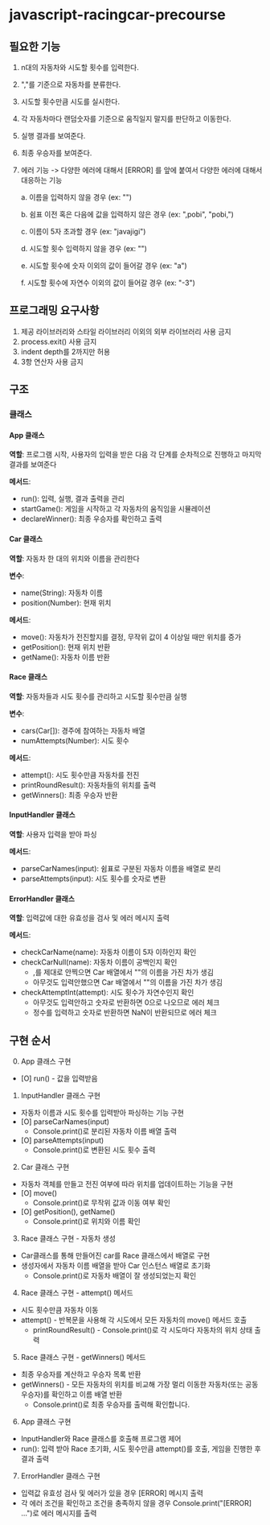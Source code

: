 # javascript-racingcar-precourse

## 필요한 기능

1. n대의 자동차와 시도할 횟수를 입력한다.
2. ","를 기준으로 자동차를 분류한다.
3. 시도할 횟수만큼 시도를 실시한다.
4. 각 자동차마다 랜덤숫자를 기준으로 움직일지 말지를 판단하고 이동한다.
5. 실행 결과를 보여준다.
6. 최종 우승자를 보여준다.
7. 에러 기능 -> 다양한 에러에 대해서 [ERROR] 를 앞에 붙여서 다양한 에러에 대해서 대응하는 기능

   a. 이름을 입력하지 않을 경우 (ex: "")

   b. 쉼표 이전 혹은 다음에 값을 입력하지 않은 경우 (ex: ",pobi", "pobi,")

   c. 이름이 5자 초과할 경우 (ex: "javajigi")

   d. 시도할 횟수 입력하지 않을 경우 (ex: "")

   e. 시도할 횟수에 숫자 이외의 값이 들어갈 경우 (ex: "a")

   f. 시도할 횟수에 자연수 이외의 값이 들어갈 경우 (ex: "-3")

## 프로그래밍 요구사항

1. 제공 라이브러리와 스타일 라이브러리 이외의 외부 라이브러리 사용 금지
2. process.exit() 사용 금지
3. indent depth를 2까지만 허용
4. 3항 연산자 사용 금지

## 구조

### 클래스

#### App 클래스

**역할**: 프로그램 시작, 사용자의 입력을 받은 다음 각 단계를 순차적으로 진행하고 마지막 결과를 보여준다

**메서드**:

- run(): 입력, 실행, 결과 출력을 관리
- startGame(): 게임을 시작하고 각 자동차의 움직임을 시뮬레이션
- declareWinner(): 최종 우승자를 확인하고 출력

#### Car 클래스

**역할**: 자동차 한 대의 위치와 이름을 관리한다

**변수**:

- name(String): 자동차 이름
- position(Number): 현재 위치

**메서드**:

- move(): 자동차가 전진할지를 결정, 무작위 값이 4 이상일 때만 위치를 증가
- getPosition(): 현재 위치 반환
- getName(): 자동차 이름 반환

#### Race 클래스

**역할**: 자동차들과 시도 횟수를 관리하고 시도할 횟수만큼 실행

**변수**:

- cars(Car[]): 경주에 참여하는 자동차 배열
- numAttempts(Number): 시도 횟수

**메서드**:

- attempt(): 시도 횟수만큼 자동차를 전진
- printRoundResult(): 자동차들의 위치를 출력
- getWinners(): 최종 우승자 반환

#### InputHandler 클래스

**역할**: 사용자 입력을 받아 파싱

**메서드**:

- parseCarNames(input): 쉼표로 구분된 자동차 이름을 배열로 분리
- parseAttempts(input): 시도 횟수를 숫자로 변환

#### ErrorHandler 클래스

**역할**: 입력값에 대한 유효성을 검사 및 에러 메시지 출력

**메서드**:

- checkCarName(name): 자동차 이름이 5자 이하인지 확인
- checkCarNull(name): 자동차 이름이 공백인지 확인
  - ,를 제대로 안찍으면 Car 배열에서 ""의 이름을 가진 차가 생김
  - 아무것도 입력안했으면 Car 배열에서 ""의 이름을 가진 차가 생김
- checkAttemptInt(attempt): 시도 횟수가 자연수인지 확인
  - 아무것도 입력안하고 숫자로 반환하면 0으로 나오므로 에러 체크
  - 정수를 입력하고 숫자로 반환하면 NaN이 반환되므로 에러 체크

## 구현 순서

0. App 클래스 구현

- [O] run() - 값을 입력받음

1. InputHandler 클래스 구현

- 자동차 이름과 시도 횟수를 입력받아 파싱하는 기능 구현
- [O] parseCarNames(input)
  - Console.print()로 분리된 자동차 이름 배열 출력
- [O] parseAttempts(input)
  - Console.print()로 변환된 시도 횟수 출력

2. Car 클래스 구현

- 자동차 객체를 만들고 전진 여부에 따라 위치를 업데이트하는 기능을 구현
- [O] move()
  - Console.print()로 무작위 값과 이동 여부 확인
- [O] getPosition(), getName()
  - Console.print()로 위치와 이름 확인

3. Race 클래스 구현 - 자동차 생성

- Car클래스를 통해 만들어진 car를 Race 클래스에서 배열로 구현
- 생성자에서 자동차 이름 배열을 받아 Car 인스턴스 배열로 초기화
  - Console.print()로 자동차 배열이 잘 생성되었는지 확인

4. Race 클래스 구현 - attempt() 메서드

- 시도 횟수만큼 자동차 이동
- attempt() - 반복문을 사용해 각 시도에서 모든 자동차의 move() 메서드 호출
  - printRoundResult() - Console.print()로 각 시도마다 자동차의 위치 상태 출력

5. Race 클래스 구현 - getWinners() 메서드

- 최종 우승자를 계산하고 우승자 목록 반환
- getWinners() - 모든 자동차의 위치를 비교해 가장 멀리 이동한 자동차(또는 공동 우승자)를 확인하고 이름 배열 반환
  - Console.print()로 최종 우승자를 출력해 확인합니다.

6. App 클래스 구현

- InputHandler와 Race 클래스를 호출해 프로그램 제어
- run(): 입력 받아 Race 초기화, 시도 횟수만큼 attempt()를 호출, 게임을 진행한 후 결과 출력

7. ErrorHandler 클래스 구현

- 입력값 유효성 검사 및 에러가 있을 경우 [ERROR] 메시지 출력
- 각 에러 조건을 확인하고 조건을 충족하지 않을 경우 Console.print("[ERROR] ...")로 에러 메시지를 출력
